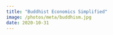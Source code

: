```yaml
---
title: "Buddhist Economics Simplified"
image: /photos/meta/buddhism.jpg
date: 2020-10-31
---
```


<!-- The path towards Maharlika  -->